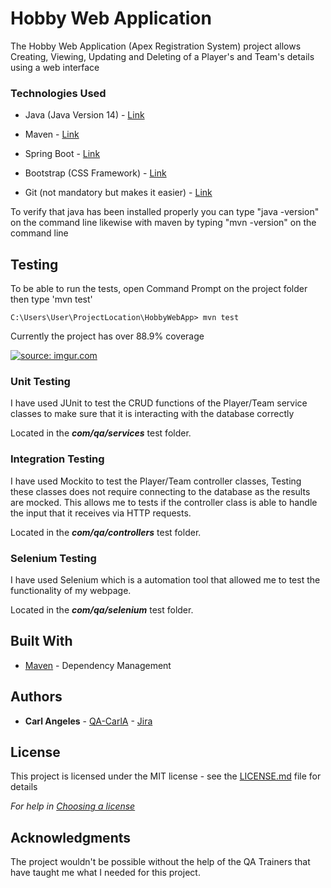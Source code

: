 # Hobby Web Application

The Hobby Web Application (Apex Registration System) project allows Creating, Viewing, Updating and Deleting of a Player's and Team's details using a web interface

### Technologies Used
* Java (Java Version 14) - [Link](https://www.oracle.com/java/technologies/javase/jdk14-archive-downloads.html)

* Maven - [Link](https://maven.apache.org/)

* Spring Boot - [Link](https://spring.io/tools)

* Bootstrap (CSS Framework) - [Link](https://getbootstrap.com/)

* Git (not mandatory but makes it easier) - [Link](https://git-scm.com)

To verify that java has been installed properly you can type "java -version" on the command line likewise with maven by typing "mvn -version" on the command line

## Testing

To be able to run the tests, open Command Prompt on the project folder then type 'mvn test'
```
C:\Users\User\ProjectLocation\HobbyWebApp> mvn test
```

Currently the project has over 88.9% coverage

<a href="https://imgur.com/YXQxRbh"><img src="https://i.imgur.com/YXQxRbh.png" title="source: imgur.com" /></a>

### Unit Testing

I have used JUnit to test the CRUD functions of the Player/Team service classes to make sure that it is interacting with the database correctly

Located in the ***com/qa/services*** test folder.

### Integration Testing

I have used Mockito to test the Player/Team controller classes, Testing these classes does not require connecting to the database as the results are mocked. This allows me to tests if the controller class is able to handle the input that it receives via HTTP requests.

Located in the ***com/qa/controllers*** test folder.

### Selenium Testing

I have used Selenium which is a automation tool that allowed me to test the functionality of my webpage.

Located in the ***com/qa/selenium*** test folder.

## Built With

* [Maven](https://maven.apache.org/) - Dependency Management

## Authors
* **Carl Angeles** - [QA-CarlA](https://github.com/QA-CarlA) - [Jira](https://test20novsoft2.atlassian.net/secure/RapidBoard.jspa?rapidView=5&projectKey=HP&selectedIssue=HP-8&atlOrigin=eyJpIjoiNjFmZGM2ZTlhZWJlNDc3YzgxYmMwMjc4MDQyOGZkNGQiLCJwIjoiaiJ9)

## License

This project is licensed under the MIT license - see the [LICENSE.md](LICENSE.md) file for details 

*For help in [Choosing a license](https://choosealicense.com/)*

## Acknowledgments
The project wouldn't be possible without the help of the QA Trainers that have taught me what I needed for this project.
